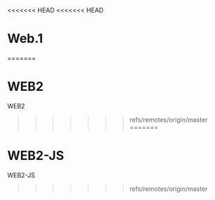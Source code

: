 <<<<<<< HEAD
<<<<<<< HEAD
# Web.1
=======
# WEB2
WEB2
>>>>>>> refs/remotes/origin/master
=======
# WEB2-JS
WEB2-JS
>>>>>>> refs/remotes/origin/master
